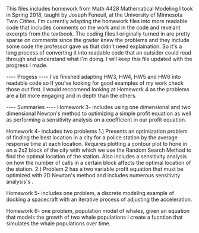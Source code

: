 This files includes homework from  Math 4428 Mathematical Modeling I took in Spring 2018, taught by Joseph Feneuil, at the University of Minnesota Twin Citites. I'm currently adapting the homework files into more readable code that includes comments on the work and in the code and revelant excerpts from the textbook. The coding files I originally turned in are pretty sparse on comments since the grader knew the problems and they include some code the professor gave us that didn't need explaination. So it's a long process of converting it into readable code that an outsider could read through and understand what I'm doing. I will keep this file updated with the progress I made.


---- Progess ----
I've finished adapting HW3, HW4, HW5 and HW6 into readable code so If you've looking for good examples of my work check those out first. I would reccomend looking at Homework 4 as the problems are a bit more engaging and in depth than the others.


---- Summaries ----
Homework 3- includes using one dimensional and two dimensional Newton's method to optimizing a simple profit equation as well as performing a sensitivity analysis on a coefficient in our profit equation.

Homework 4- includes two problems
         1.) Presents an optimization problem of finding the best location in a city for a police station by the average response time at each location. Requires plotting a contour plot to hone in on a 2x2 block of the city with which we use the Random Search               Method to find the optimal location of the station. Also includes a sensitivity analysis on how the number of calls in a                   certain block affects the optimal location of the station.
         2.) Problem 2 has a two variable profit equation that must be optimized with 2D Newton's method and includes numerous sensitivity analysis's .
               
Homework 5- includes one problem, a discrete modeling example of docking a spacecraft with an iterative process of adjusting the acceleration. 

Homework 6- one problem, population model of whales, given an equation that models the growth of two whale populations I create a fucntion that simulates the whale populations over time. 
         




